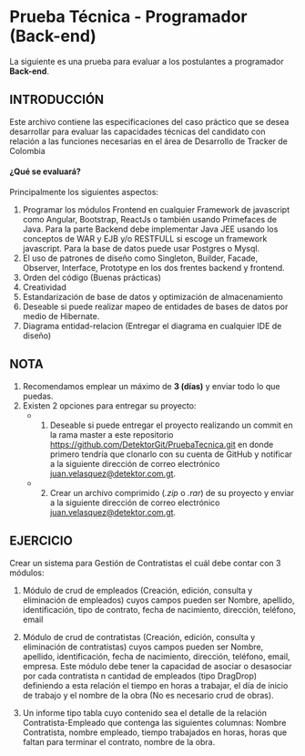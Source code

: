 # Prueba Técnica - Programador (Back-end)
La siguiente es una prueba para evaluar a los postulantes a programador **Back-end**.

## INTRODUCCIÓN

Este archivo contiene las especificaciones del caso práctico que se desea desarrollar para evaluar las capacidades técnicas del candidato con relación a las funciones necesarias en el área de Desarrollo de Tracker de Colombia

#### ¿Qué se evaluará?
Principalmente los siguientes aspectos:

1. Programar los módulos Frontend en cualquier Framework de javascript como Angular, Bootstrap, ReactJs o también usando Primefaces de Java. Para la parte Backend debe implementar Java JEE usando los conceptos de WAR y EJB y/o RESTFULL si escoge un framework javascript. Para la base de datos puede usar Postgres o Mysql.
2.  El uso de  patrones de diseño como Singleton, Builder, Facade, Observer, Interface, Prototype en los dos frentes backend y frontend.
3. Orden del código (Buenas prácticas)
4. Creatividad
5. Estandarización de base de datos y optimización de almacenamiento
6. Deseable si puede realizar mapeo de entidades de bases de datos por medio de Hibernate. 
7. Diagrama entidad-relacion (Entregar el diagrama en cualquier IDE de diseño)

## NOTA
1. Recomendamos emplear un máximo de **3 (días)** y enviar todo lo que puedas.
2. Existen 2 opciones para entregar su proyecto:
    * 1) Deseable si puede entregar el proyecto realizando un commit en la rama master a este repositorio https://github.com/DetektorGit/PruebaTecnica.git en donde primero tendría que clonarlo con su cuenta de GitHub y notificar a la siguiente dirección de correo electrónico  [juan.velasquez@detektor.com.gt](mailto:juan.velasquez@detektor.com.gt).
    * 2) Crear un archivo comprimido (_.zip_ o _.rar_) de su proyecto y enviar a la siguiente dirección de correo electrónico  [juan.velasquez@detektor.com.gt](mailto:juan.velasquez@detektor.com.gt).

## EJERCICIO

Crear un sistema para Gestión de Contratistas el cuál debe contar con 3 módulos:

1. Módulo de crud de empleados (Creación, edición, consulta y eliminación de empleados) cuyos campos pueden ser Nombre, apellido, identificación, tipo de contrato, fecha de nacimiento, dirección, teléfono, email

2. Módulo de crud de contratistas (Creación, edición, consulta y eliminación de contratistas) cuyos campos pueden ser Nombre, apellido, identificación, fecha de nacimiento, dirección, teléfono, email, empresa. Este módulo debe tener la capacidad de asociar o desasociar por cada contratista n cantidad de empleados (tipo DragDrop) definiendo a esta relación el tiempo en horas a trabajar, el día de inicio de trabajo y el nombre de la obra (No es necesario crud de obras).

3. Un informe tipo tabla cuyo contenido sea el detalle de la relación Contratista-Empleado que contenga las siguientes columnas: Nombre Contratista, nombre empleado, tiempo trabajados en horas, horas que faltan para terminar el contrato, nombre de la obra.




